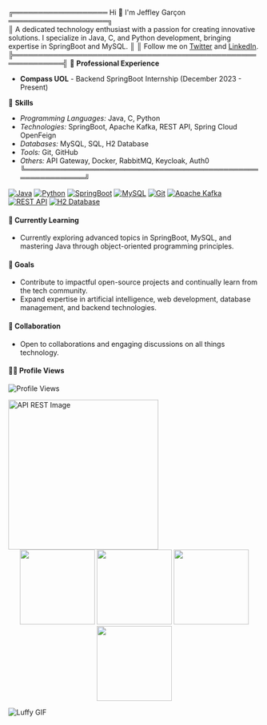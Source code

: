 
╔═══════════════════ Hi 👋 I'm Jeffley Garçon ════════════════════╗               
║ A dedicated technology enthusiast with a passion for creating innovative solutions. I specialize in Java, C, and Python development, bringing expertise in SpringBoot and MySQL. ║
║ Follow me on [Twitter](https://twitter.com/jeffleyg) and [LinkedIn](https://www.linkedin.com/in/jeffleyg/).                     
╠════════════════════════════════════════════════════════════╣
💼 **Professional Experience**
- **Compass UOL** - Backend SpringBoot Internship (December 2023 - Present)

🚀 **Skills**
- *Programming Languages:* Java, C, Python
- *Technologies:* SpringBoot, Apache Kafka, REST API, Spring Cloud OpenFeign
- *Databases:* MySQL, SQL, H2 Database
- *Tools:* Git, GitHub
- *Others:* API Gateway, Docker, RabbitMQ, Keycloak, Auth0
╚════════════════════════════════════════════════════════════╝

  
[![Java](https://img.shields.io/badge/Java-%23ED8B00.svg?&style=for-the-badge&logo=java&logoColor=white)](link-para-seu-projeto)
[![Python](https://img.shields.io/badge/Python-%2314354C.svg?&style=for-the-badge&logo=python&logoColor=white)](link-para-seu-projeto)
[![SpringBoot](https://img.shields.io/badge/SpringBoot-%236DB33F.svg?&style=for-the-badge&logo=spring&logoColor=white)](link-para-seu-projeto)
[![MySQL](https://img.shields.io/badge/MySQL-%2300758F.svg?&style=for-the-badge&logo=mysql&logoColor=white)](link-para-seu-projeto)
[![Git](https://img.shields.io/badge/Git-%23F05032.svg?&style=for-the-badge&logo=git&logoColor=white)](link-para-seu-projeto)
[![Apache Kafka](https://img.shields.io/badge/Apache%20Kafka-%2314354C.svg?&style=for-the-badge&logo=apache&logoColor=white)](link-para-seu-projeto)
[![REST API](https://img.shields.io/badge/REST%20API-%236DB33F.svg?&style=for-the-badge&logo=rest&logoColor=white)](link-para-seu-projeto)
[![H2 Database](https://img.shields.io/badge/H2%20Database-%2300758F.svg?&style=for-the-badge&logo=h2&logoColor=white)](link-para-seu-projeto)

#### 🌱 Currently Learning
- Currently exploring advanced topics in SpringBoot, MySQL, and mastering Java through object-oriented programming principles.

#### 🎯 Goals
- Contribute to impactful open-source projects and continually learn from the tech community.
- Expand expertise in artificial intelligence, web development, database management, and backend technologies.

#### 🤝 Collaboration
- Open to collaborations and engaging discussions on all things technology.
#### 🧑‍🚀 Profile Views
![Profile Views](https://komarev.com/ghpvc/?username=Jeffleyg)

<img src="https://www.ovhcloud.com/sites/default/files/styles/large_screens_1x/public/2022-05/whatis_rest_api.png" alt="API REST Image" width="300px">
</div>
<div align="center">
<img height="150em" src="https://github-profile-summary-cards.vercel.app/api/cards/profile-details?username=jeffleyg&theme=cobalt"/> 
<img height="150em" src="https://github-readme-stats.vercel.app/api?username=jeffleyg&show_icons=true&theme=cobalt&include_all_commits=true&count_private=false&hide_border=true"/> <img height="150em" src="https://github-readme-stats.vercel.app/api/top-langs/?username=jeffleyg&layout=compact&langs_count=7&theme=cobalt&hide_border=true"/> <img height="150em" src="https://github-readme-streak-stats.herokuapp.com/?user=jeffleyg&theme=cobalt&hide_border=true"/>
</div>

![Luffy GIF](https://media.tenor.com/bU8W2-lHZhYAAAAi/luffy.gif) 

